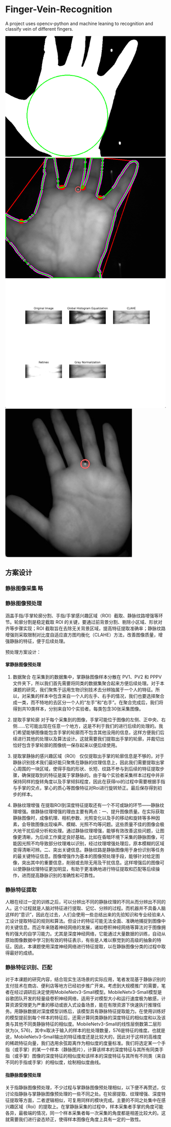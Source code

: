 # Finger-Vein-Recognition
A project uses opencv-python and machine leaning to recognition and classify vein of different fingers.

![alt text](image.png)
![alt text](image-1.png)
![alt text](image-2.png)
![alt text](image-3.png)

## 方案设计
### 静脉图像采集 略
### 静脉图像预处理
涵盖手指/手掌轮廓分割、手指/手掌感兴趣区域（ROI）截取、静脉纹路增强等环节。轮廓分割是稳定截取 ROI 的关键，要通过前背景分割、剔除小区域、形状对齐等步骤实现；ROI 截取旨在去除无关背景区域，提高特征提取准确率；静脉纹路增强则采取限制对比度自适应直方图均衡化（CLAHE）方法，改善图像质量，增强静脉的特征，便于后续处理。

预处理方案设计：

#### 掌静脉图像预处理
1. 数据聚合
在采集到的数据集中，掌静脉图像样本分散在 PV1、PV2 和 PPPV 文件夹下，所以我们首先需要将同类的数据集聚合起来方便后续处理。对于本课题的研究，我们聚焦于运用生物识别技术去分辨独属于一个人的特征。所以，对采集的样本中包含来自一个人的左手、右手的情况，我们也要选择聚合成一类，而不特地的去区分一个人的“左手”和“右手”。在聚合完成后，我们将得到共10类样本，分别来自10个实验者。每类包含30张采集图像。

2. 提取手掌轮廓
对于每个采集到的图像，手掌可能位于图像的左侧、正中央、右侧……它可能出现在任意一个地方，这是不利于我们的进行后续的处理的。我们希望能够图像能包含手掌的轮廓而不包含其他没用的信息，这样方便我们后续进行其他的处理以及算法设计。这就需要我们提取出手掌的轮廓，并裁切出恰好包含手掌轮廓的图像统一保存起来以便后续使用。

3. 提取掌静脉的感兴趣区域（ROI）
仅仅提取出手掌的轮廓信息是不够的，对于静脉识别技术我们最好能只聚焦在静脉的纹理信息上，因此我们需要提取出掌心周围的一块区域，使得手指的形状、长短、纹路不参与到后续的特征提取步骤，确保提取到的特征是属于掌静脉的。由于每个实验者采集样本过程中并非保持同样的旋转角度以及手掌倾斜程度，因此在获得roi的过程中需要根据手指与手掌的交点，掌心的质心等图像特征对Roi进行旋转矫正。最后保存得到初步的样本。

4. 静脉纹理增强
在提取ROI到深度特征提取还有一个不可或缺的环节——静脉纹理增强。做静脉纹理增强的理由主要有两点：一、提升图像质量。在实际获取静脉图像时，成像机理、相机参数、光照变化以及手的移动和旋转等多种因素，会导致图像出现噪声、模糊、光照不均等问题。这些质量不佳的图像会极大地干扰后续分析和处理。通过静脉纹理增强，能够有效改善这些问题，让图像更清晰，为后续工作奠定良好基础。比如在昏暗环境下采集的静脉图像，可能因光照不均导致部分纹理难以识别，经过纹理增强处理后，原本模糊的区域变得清晰可辨。二、突出关键信息。静脉纹路是静脉图像用于身份识别等任务的最关键特征信息。图像增强作为基本的图像预处理手段，能够针对给定图像，突出其中的重要信息，削弱或去除无用及干扰信息。这样增强后的图像可以使静脉纹理特征更加明显，有助于更准确地进行特征提取和匹配等后续操作，进而提高静脉识别的准确性和可靠性。

### 静脉特征提取
人眼在经过一定的训练之后，可以分辨出不同的静脉纹理的不同从而分辨出不同的人。这个过程就是人脑对特征进行提取、记忆、分辨的过程。而机器并不具备人脑这样的“意识”，因此在过去，人们会使用一些总结出来的先验知识和专业经验来人工设计提取特征的规则和算法。但设计的特征可能无法全面、准确地捕捉到图像中的关键信息。而近年来随着神经网络的发展，诸如卷积神经网络等算法对于图像拥有的强大的自学习能力。尤其是深度神经网络，它能通过大量数据的训练，自动从原始图像数据中学习到有效的特征表示，有些是人难以察觉到的高级的抽象的特征。因此，本课题使用深度神经网络进行特征提取，以在静脉图像分类的过程中取得最好的成绩。

### 静脉特征识别、匹配
对于本课题的研究内容，结合现实生活场景的实际应用，笔者发现基于静脉识别的支付技术在商店、便利店等地方已经初步推广开来。考虑到大规模推广的需要，笔者在经过调研后决定使用MobileNetv3-Small模型。MobileNetv3-Small模型是谷歌团队开发的轻量级卷积神经网络，适用于对模型大小和运行速度极为敏感，计算资源受限更为严重的移动或嵌入式设备场景，能在有限资源下快速执行推理任务。用静脉数据对深度模型训练后，该模型具有静脉特征提取能力。在使用训练好的模型提前到每个样本的特征后，还需计算同类静脉的深度特征的相似度和以及该类与其他不同类静脉特征的相似度。MobileNetv3-Small的线性层倒数第二层形状为(x, 576)，其中x取决于输入的样本的批处理数量，576是特征的维度。也就是说，MobileNetv3-Small输出的特征维度还是比较大的，因此对于这样的高维度的稀疏特征向量，我们选用余弦距离作为相似度的度量标准。我们将选定某一个手指（或手掌）的某一个样本（静脉图片），计算该样本的深度特征与其所有同类手指（或手掌）图像的深度特征的相似度和该样本的深度特征与其所有不同类（来自不同的手指或手掌）的相似度，绘制相似度曲线。

#### 指静脉图像预处理
关于指静脉图像预处理，不少过程与掌静脉图像预处理相似，以下便不再赘述，仅讨论指静脉与掌静脉图像预处理的一些不同之处。在轮廓提取、纹理增强、深度特征提取等方面，二者逻辑相似，可复用同样的模块完成。主要的不同之处集中在感兴趣区域（Roi）的提取上。在掌静脉采集的过程中，样本采集者手掌的角度可能各异，最极端的情况，同一个样本采集者每一次采集的角度都是相差比较大的。这就需要我们进行姿态矫正，使得样本图像在角度上具有一定的一致性。